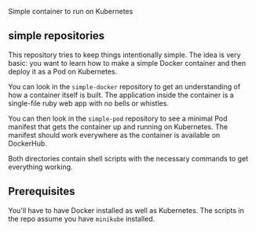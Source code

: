 Simple container to run on Kubernetes

## simple repositories

This repository tries to keep things intentionally simple. The idea is very basic: you want to learn how to make a simple Docker container and then deploy it as a Pod on Kubernetes.

You can look in the `simple-docker` repository to get an understanding of how a container itself is built. The application inside the container is a single-file ruby web app with no bells or whistles.

You can then look in the `simple-pod` repository to see a minimal Pod manifest that gets the container up and running on Kubernetes. The manifest should work everywhere as the container is available on DockerHub.

Both directories contain shell scripts with the necessary commands to get everything working.

## Prerequisites

You'll have to have Docker installed as well as Kubernetes. The scripts in the repo assume you have `minikube` installed.
